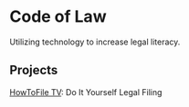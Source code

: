 Code of Law
=========================

Utilizing technology to increase legal literacy.


Projects
-----------

[HowToFile TV](https://howtofile.tv): Do It Yourself Legal Filing
